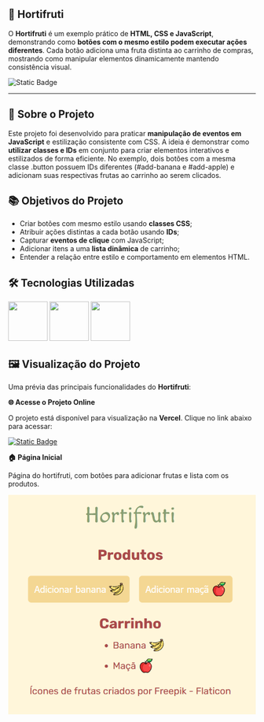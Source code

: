 ## 🛒 Hortifruti

O **Hortifruti** é um exemplo prático de **HTML, CSS e JavaScript**, demonstrando como **botões com o mesmo estilo podem executar ações diferentes**. Cada botão adiciona uma fruta distinta ao carrinho de compras, mostrando como manipular elementos dinamicamente mantendo consistência visual.

![Static Badge](https://img.shields.io/badge/Conclu%C3%ADdo-label?style=for-the-badge&label=Status)

<hr>

## 🚀 Sobre o Projeto

Este projeto foi desenvolvido para praticar **manipulação de eventos em JavaScript** e estilização consistente com CSS. A ideia é demonstrar como **utilizar classes e IDs** em conjunto para criar elementos interativos e estilizados de forma eficiente. No exemplo, dois botões com a mesma classe .button possuem IDs diferentes (#add-banana e #add-apple) e adicionam suas respectivas frutas ao carrinho ao serem clicados.

## 📚 Objetivos do Projeto

* Criar botões com mesmo estilo usando **classes CSS**;
* Atribuir ações distintas a cada botão usando **IDs**;
* Capturar **eventos de clique** com JavaScript;
* Adicionar itens a uma **lista dinâmica** de carrinho;
* Entender a relação entre estilo e comportamento em elementos HTML.

## 🛠️ Tecnologias Utilizadas

<img src="https://cdn.jsdelivr.net/gh/devicons/devicon@latest/icons/html5/html5-original-wordmark.svg" width="80" height="80"/> <img src="https://cdn.jsdelivr.net/gh/devicons/devicon@latest/icons/css3/css3-original-wordmark.svg" width="80" height="80"/> <img src="https://cdn.jsdelivr.net/gh/devicons/devicon@latest/icons/javascript/javascript-original.svg" width="80" height="80"/>

## 🖼️ Visualização do Projeto

Uma prévia das principais funcionalidades do **Hortifruti**:

**🌐 Acesse o Projeto Online**

O projeto está disponível para visualização na **Vercel**. Clique no link abaixo para acessar:

<a href="https://hortifruti-ruby.vercel.app/" target="_blank">![Static Badge](https://img.shields.io/badge/Vercel-project?style=for-the-badge&color=A91079)</a>

**🏠 Página Inicial**

Página do hortifruti, com botões para adicionar frutas e lista com os produtos.

<img src="/img/hortifruti-home.png" alt="Página Inicial" width="600"/>
